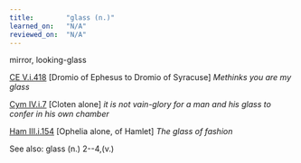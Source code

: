 ```yaml
---
title:        "glass (n.)"
learned_on:   "N/A"
reviewed_on:  "N/A"
---
```


mirror, looking-glass

[CE V.i.418](https://www.shakespeareswords.com/Public/Play.aspx?Act=5&Scene=1&WorkId=1#114811) \[Dromio of Ephesus to Dromio of Syracuse\] *Methinks you are my glass*

[Cym IV.i.7](https://www.shakespeareswords.com/Public/Play.aspx?Act=4&Scene=1&WorkId=7#139415) \[Cloten alone\] *it is not vain-glory for a man and his glass to confer in his own chamber*

[Ham III.i.154](https://www.shakespeareswords.com/Public/Play.aspx?Act=3&Scene=1&WorkId=2#117240) \[Ophelia alone, of Hamlet\] *The glass of fashion*

See also: glass (n.) 2--4,(v.)
